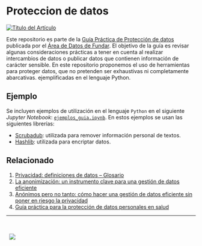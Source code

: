 # Proteccion de datos

[![Título del Artículo](https://fund.ar/wp-content/uploads/2023/02/iStock-1413837275-scaled.jpg)](https://fund.ar)

Este repositorio es parte de la [Guía Práctica de Protección de datos](https://fund.ar/publicacion/guia-practica-para-la-anonimizacion-de-datos/) publicada por el [Área de Datos de Fundar](https://fund.ar/area/datos/). El objetivo de la guía es revisar algunas consideraciones prácticas a tener en cuenta al realizar intercambios de datos o publicar datos que contienen información de carácter sensible. En este repositorio proponemos el uso de herramientas para proteger datos, que no pretenden ser exhaustivas ni completamente abarcativas. ejemplificadas en el lenguaje Python. 

## Ejemplo

Se incluyen ejemplos de utilización en el lenguaje `Python` en el siguiente _Jupyter Notebook_: [`ejemplos_guia.ipynb`](https://github.com/datos-Fundar/proteccion_de_datos/blob/main/ejemplos_guia.ipynb). En estos ejemplos se usan las siguientes librerías:
* [Scrubadub](https://scrubadub.readthedocs.io/en/stable/): utilizada para remover información personal de textos.
* [Hashlib](https://docs.python.org/3/library/hashlib.html): utilizada para encriptar datos.

## Relacionado

1. [Privacidad: definiciones de datos – Glosario](https://fund.ar/publicacion/privacidad-en-datos/)
2. [La anonimización: un instrumento clave para una gestión de datos eficiente](https://fund.ar/publicacion/brief-anonimizacion/)  
3. [Anónimos pero no tanto: cómo hacer una gestión de datos eficiente sin poner en riesgo la privacidad](https://fund.ar/publicacion/anonimimos-pero-no-tanto/)
4. [Guía práctica para la protección de datos personales en salud](https://fund.ar/publicacion/guia-proteger-datos-en-salud/)

---
<div>&nbsp;</div>
<div>&nbsp;</div>
<div>
  &nbsp;
  <a href="https://fund.ar">
  <picture>
    <source media="(prefers-color-scheme: dark)" srcset="https://github.com/datos-Fundar/fundartools/assets/86327859/6ef27bf9-141f-4537-9d78-e16b80196959">
    <source media="(prefers-color-scheme: light)" srcset="https://github.com/datos-Fundar/fundartools/assets/86327859/aa8e7c72-4fad-403a-a8b9-739724b4c533">
    <img src="fund.ar"></img>
  </picture>
</a>
</div>
